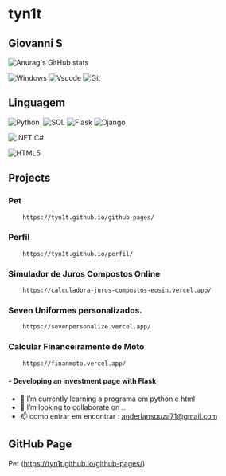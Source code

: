# tyn1t
## Giovanni S

![Anurag's GitHub stats](https://github-readme-stats.vercel.app/api?username=tyn1t&theme=dark&show_icons=true)


![Windows](https://img.shields.io/badge/Windows-000?style=for-the-badge&logo=windows&logoColor=2CA5E0)
![Vscode](https://img.shields.io/badge/Vscode-007ACC?style=for-the-badge&logo=visual-studio-code&logoColor=white)
![Git](https://img.shields.io/badge/GIT-E44C30?style=for-the-badge&logo=git&logoColor=white)


## Linguagem 

  ![Python](https://img.shields.io/badge/Python-0D1117?style=for-the-badge&logo=python)&nbsp;
  ![SQL](https://img.shields.io/badge/SQL-FFFFFF?style=for-the-badge&logo=oracle&logoColor=ffcc66&labelColor=FFFFFF&color=#68da66)
  ![Flask](https://img.shields.io/badge/flask-%23000.svg?style=for-the-badge&logo=flask&logoColor=white)
  ![Django](https://img.shields.io/badge/Django-092E20?style=for-the-badge&logo=django&logoColor=green)
 
   
  ![.NET C#](https://img.shields.io/badge/.NET-C%23-239120?style=for-the-badge&logo=c-sharp&logoColor=white)
  
![HTML5](https://img.shields.io/badge/HTML5-E34F26?style=for-the-badge&logo=html5&logoColor=white)


## Projects  
  ###  Pet
        https://tyn1t.github.io/github-pages/
  ###  Perfil
        https://tyn1t.github.io/perfil/

  ###  Simulador de Juros Compostos Online
        https://calculadora-juros-compostos-eosin.vercel.app/
  ###  Seven Uniformes personalizados.
        https://sevenpersonalize.vercel.app/
  ### Calcular Financeiramente de Moto
        https://finanmoto.vercel.app/
     
#### - Developing an investment page with Flask
- 🌱 I’m currently learning a programa em python e html
- 💞️ I’m looking to collaborate on  ..
- 📫 como entrar em encontrar : anderlansouza71@gmail.com

## GitHub Page
Pet (https://tyn1t.github.io/github-pages/)
<!--- -
tyn1t/tyn1t is a ✨ special ✨ repository because its `README.md` (this file) appears on your GitHub profile.
![GitHub Stats](https://github-readme-stats.vercel.app/api?username=SEUUSERNAME&theme=transparent&bg_color=000&border_color=30A3DC&show_icons=true&icon_color=30A3DC&title_color=E94D5F&text_color=FFF)
You can click the Preview link to take a look at your changes.
--->
